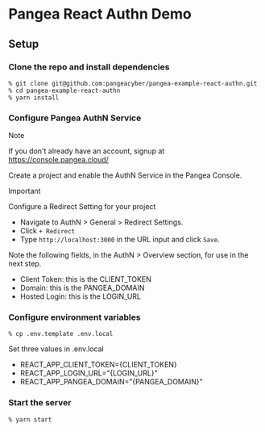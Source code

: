 # Pangea React Authn Demo

## Setup

### Clone the repo and install dependencies

```
% git clone git@github.com:pangeacyber/pangea-example-react-authn.git
% cd pangea-example-react-authn
% yarn install
```

### Configure Pangea AuthN Service

> [!NOTE]
> If you don't already have an account, signup at https://console.pangea.cloud/

Create a project and enable the AuthN Service in the Pangea Console.

> [!IMPORTANT]
> Configure a Redirect Setting for your project
> - Navigate to AuthN > General > Redirect Settings.
> - Click `+ Redirect`
> - Type `http://localhost:3000` in the URL input and click `Save`.


Note the following fields, in the AuthN > Overview section, for use in the next step.
- Client Token: this is the CLIENT_TOKEN
- Domain: this is the PANGEA_DOMAIN
- Hosted Login: this is the LOGIN_URL

### Configure environment variables
```
% cp .env.template .env.local
```

Set three values in .env.local
 - REACT_APP_CLIENT_TOKEN={CLIENT_TOKEN}
 - REACT_APP_LOGIN_URL="{LOGIN_URL}"
 - REACT_APP_PANGEA_DOMAIN="{PANGEA_DOMAIN}"


### Start the server
```
% yarn start
```
